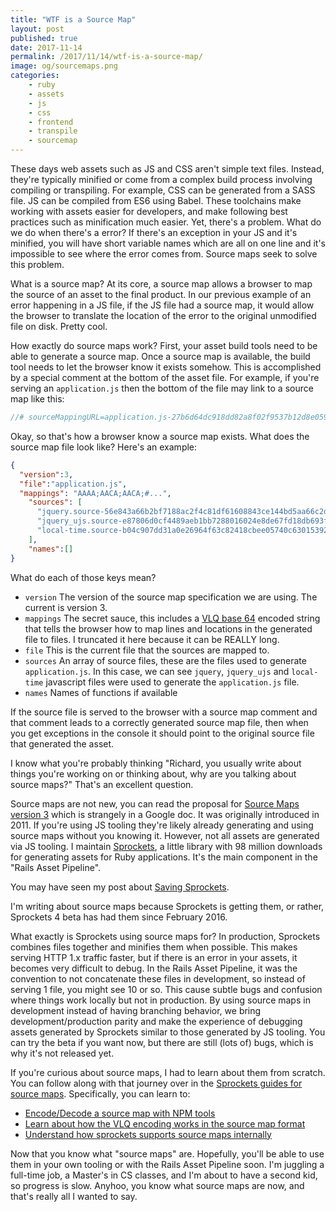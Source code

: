 ```yaml
---
title: "WTF is a Source Map"
layout: post
published: true
date: 2017-11-14
permalink: /2017/11/14/wtf-is-a-source-map/
image: og/sourcemaps.png
categories:
    - ruby
    - assets
    - js
    - css
    - frontend
    - transpile
    - sourcemap
---
```


These days web assets such as JS and CSS aren't simple text files. Instead, they're typically minified or come from a complex build process involving compiling or transpiling. For example, CSS can be generated from a SASS file. JS can be compiled from ES6 using Babel. These toolchains make working with assets easier for developers, and make following best practices such as minification much easier. Yet, there's a problem. What do we do when there's a error? If there's an exception in your JS and it's minified, you will have short variable names which are all on one line and it's impossible to see where the error comes from. Source maps seek to solve this problem.

What is a source map? At its core, a source map allows a browser to map the source of an asset to the final product. In our previous example of an error happening in a JS file, if the JS file had a source map, it would allow the browser to translate the location of the error to the original unmodified file on disk. Pretty cool.

How exactly do source maps work? First, your asset build tools need to be able to generate a source map. Once a source map is available, the build tool needs to let the browser know it exists somehow. This is accomplished by a special comment at the bottom of the asset file. For example, if you're serving an `application.js` then the bottom of the file may link to a source map like this:

```js
//# sourceMappingURL=application.js-27b6d64dc918dd82a8f02f9537b12d8e059524bc53d6f2dac0f04825a60023f5.map
```

Okay, so that's how a browser know a source map exists. What does the source map file look like? Here's an example:

```json
{
  "version":3,
  "file":"application.js",
  "mappings": "AAAA;AACA;AACA;#...",
    "sources": [
      "jquery.source-56e843a66b2bf7188ac2f4c81df61608843ce144bd5aa66c2df4783fba85e8ef.js",
      "jquery_ujs.source-e87806d0cf4489aeb1bb7288016024e8de67fd18db693fe026fe3907581e53cd.js",
      "local-time.source-b04c907dd31a0e26964f63c82418cbee05740c63015392ea4eb7a071a86866ab.js"
    ],
    "names":[]
}
```

What do each of those keys mean?

- `version` The version of the source map specification we are using. The current is version 3.
- `mappings` The secret sauce, this includes a [VLQ base 64](https://en.wikipedia.org/wiki/Variable-length_quantity) encoded string that tells the browser how to map lines and locations in the generated file to files. I truncated it here because it can be REALLY long.
- `file` This is the current file that the sources are mapped to.
- `sources` An array of source files, these are the files used to generate `application.js`. In this case, we can see `jquery`, `jquery_ujs` and `local-time` javascript files were used to generate the `application.js` file.
- `names` Names of functions if available

If the source file is served to the browser with a source map comment and that comment leads to a correctly generated source map file, then when you get exceptions in the console it should point to the original source file that generated the asset.

I know what you're probably thinking "Richard, you usually write about things you're working on or thinking about, why are you talking about source maps?" That's an excellent question.

Source maps are not new, you can read the proposal for [Source Maps version 3](https://docs.google.com/document/d/1U1RGAehQwRypUTovF1KRlpiOFze0b-_2gc6fAH0KY0k/edit) which is strangely in a Google doc. It was originally introduced in 2011. If you're using JS tooling they're likely already generating and using source maps without you knowing it. However, not all assets are generated via JS tooling. I maintain [Sprockets](https://rubygems.org/gems/sprockets), a little library with 98 million downloads for generating assets for Ruby applications. It's the main component in the "Rails Asset Pipeline".

You may have seen my post about [Saving Sprockets](https://www.schneems.com/2016/05/31/saving-sprockets.html).

I'm writing about source maps because Sprockets is getting them, or rather, Sprockets 4 beta has had them since February 2016.

What exactly is Sprockets using source maps for? In production, Sprockets combines files together and minifies them when possible. This makes serving HTTP 1.x traffic faster, but if there is an error in your assets, it becomes very difficult to debug. In the Rails Asset Pipeline, it was the convention to not concatenate these files in development, so instead of serving 1 file, you might see 10 or so. This cause subtle bugs and confusion where things work locally but not in production. By using source maps in development instead of having branching behavior, we bring development/production parity and make the experience of debugging assets generated by Sprockets similar to those generated by JS tooling. You can try the beta if you want now, but there are still (lots of) bugs, which is why it's not released yet.

If you're curious about source maps, I had to learn about them from scratch. You can follow along with that journey over in the [Sprockets guides for source maps](https://github.com/rails/sprockets/blob/master/guides/source_maps.md). Specifically, you can learn to:

- [Encode/Decode a source map with NPM tools](https://github.com/rails/sprockets/blob/master/guides/source_maps.md#encodedecode-source-map)
- [Learn about how the VLQ encoding works in the source map format](https://github.com/rails/sprockets/blob/master/guides/source_maps.md#source-map-file)
- [Understand how sprockets supports source maps internally](https://github.com/rails/sprockets/blob/master/guides/source_maps.md#sprockets-internal-map-support)

Now that you know what "source maps" are. Hopefully, you'll be able to use them in your own tooling or with the Rails Asset Pipeline soon. I'm juggling a full-time job, a Master's in CS classes, and I'm about to have a second kid, so progress is slow. Anyhoo, you know what source maps are now, and that's really all I wanted to say.
